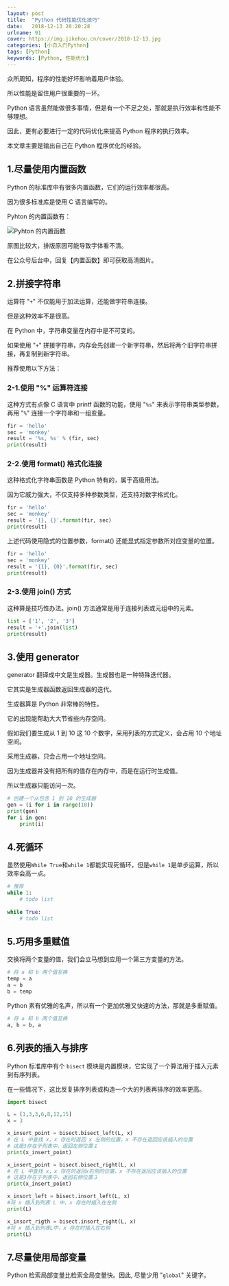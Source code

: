 ```yaml
---
layout: post
title:  "Python 代码性能优化技巧"
date:   2018-12-13 20:20:28
urlname: 91
cover: https://img.jikehou.cn/cover/2018-12-13.jpg
categories: [小白入门Python]
tags: [Python]
keywords: [Python, 性能优化]
---
```

众所周知，程序的性能好坏影响着用户体验。

所以性能是留住用户很重要的一环。

Python 语言虽然能做很多事情，但是有一个不足之处，那就是执行效率和性能不够理想。

因此，更有必要进行一定的代码优化来提高 Python 程序的执行效率。

本文章主要是输出自己在 Python 程序优化的经验。
<!-- more -->
## 1.尽量使用内置函数

Python 的标准库中有很多内置函数，它们的运行效率都很高。

因为很多标准库是使用 C 语言编写的。

Pyhton 的内置函数有：

![Pyhton 的内置函数](https://img.jikehou.cn/img/20181213_1.png)

原图比较大，排版原因可能导致字体看不清。

在公众号后台中，回复【内置函数】即可获取高清图片。

## 2.拼接字符串

运算符 "`+`" 不仅能用于加法运算，还能做字符串连接。

但是这种效率不是很高。

在 Python 中，字符串变量在内存中是不可变的。

如果使用 "`+`" 拼接字符串，内存会先创建一个新字符串，然后将两个旧字符串拼接，再复制到新字符串。

推荐使用以下方法：

### 2-1.使用 "%" 运算符连接

这种方式有点像 C 语言中 printf 函数的功能，使用 "`%s`" 来表示字符串类型参数，再用 "`%`" 连接一个字符串和一组变量。
```Python
fir = 'hello'
sec = 'monkey'
result = '%s, %s' % (fir, sec)
print(result)
```

### 2-2.使用 format() 格式化连接

这种格式化字符串函数是 Python 特有的，属于高级用法。

因为它威力强大，不仅支持多种参数类型，还支持对数字格式化。
```Python
fir = 'hello'
sec = 'monkey'
result = '{}, {}'.format(fir, sec)
print(result)
```

上述代码使用隐式的位置参数，format() 还能显式指定参数所对应变量的位置。

```Python
fir = 'hello'
sec = 'monkey'
result = '{1}, {0}'.format(fir, sec)
print(result)
```

### 2-3.使用 join() 方式

这种算是技巧性办法。join() 方法通常是用于连接列表或元组中的元素。
```Python
list = ['1', '2', '3']
result = '+'.join(list)
print(result)
```

## 3.使用 generator
generator 翻译成中文是生成器。生成器也是一种特殊迭代器。

它其实是生成器函数返回生成器的迭代。

生成器算是 Python 非常棒的特性。

它的出现能帮助大大节省些内存空间。

假如我们要生成从 1 到 10 这 10 个数字，采用列表的方式定义，会占用 10 个地址空间。

采用生成器，只会占用一个地址空间。

因为生成器并没有把所有的值存在内存中，而是在运行时生成值。

所以生成器只能访问一次。

```Python
# 创建一个从包含 1 到 10 的生成器
gen = (i for i in range(10))
print(gen)
for i in gen:
    print(i)
```

## 4.死循环

虽然使用`While True`和`while 1`都能实现死循环，但是`while 1`是单步运算，所以效率会高一点。
```Python
# 推荐
while 1:
    # todo list
    
while True:
    # todo list
```

## 5.巧用多重赋值

交换将两个变量的值，我们会立马想到应用一个第三方变量的方法。

```Python
# 将 a 和 b 两个值互换
temp = a
a = b
b = temp
```

Python 素有优雅的名声，所以有一个更加优雅又快速的方法，那就是多重赋值。
```Python
# 将 a 和 b 两个值互换
a, b = b, a
```

## 6.列表的插入与排序

Python 标准库中有个 `bisect` 模块是内置模块，它实现了一个算法用于插入元素到有序列表。

在一些情况下，这比反复排序列表或构造一个大的列表再排序的效率更高。

```Python
import bisect

L = [1,3,3,6,8,12,15]
x = 3

x_insert_point = bisect.bisect_left(L, x)
# 在 L 中查找 x，x 存在时返回 x 左侧的位置，x 不存在返回应该插入的位置
# 这是3存在于列表中，返回左侧位置１
print(x_insert_point)

x_insert_point = bisect.bisect_right(L, x)
# 在 L 中查找 x，x 存在时返回x右侧的位置，x 不存在返回应该插入的位置
# 这是3存在于列表中，返回右侧位置３
print(x_insert_point)

x_insort_left = bisect.insort_left(L, x)
#将 x 插入到列表 L 中，x 存在时插入在左侧
print(L)

x_insort_rigth = bisect.insort_right(L, x)
#将 x 插入到列表L中，x 存在时插入在右侧
print(L)
```

## 7.尽量使用局部变量

Python 检索局部变量比检索全局变量快。因此, 尽量少用 "`global`" 关键字。



